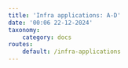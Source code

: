 ```yaml
---
title: 'Infra applications: A-D'
date: '00:06 22-12-2024'
taxonomy:
    category: docs
routes:
    default: /infra-applications
---
```


